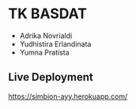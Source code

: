 # TK BASDAT
- Adrika Novrialdi
- Yudhistira Erlandinata
- Yumna Pratista

## Live Deployment
https://simbion-ayy.herokuapp.com/

